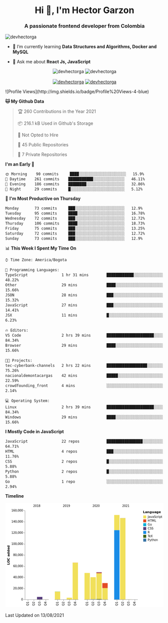 <h1 align="center">Hi 👋, I'm Hector Garzon</h1>
<h3 align="center">A passionate frontend developer from Colombia</h3>

<p align="left"> <img src="https://komarev.com/ghpvc/?username=devhectorga" alt="devhectorga" /> </p>

- 🌱 I’m currently learning **Data Structures and Algorithms, Docker and MySQL**

- 💬 Ask me about **React Js, JavaScript**

<p align="center"> <img src="https://github-readme-stats.vercel.app/api?username=devhectorga&count_private=true&show_icons=true" alt="devhectorga" /> <img src="https://github-readme-stats.vercel.app/api/top-langs/?username=devhectorga&layout=compact" alt="devhectorga" /></p>

<p align="center">
<a href="https://twitter.com/devhectorga" target="blank"><img align="center" src="https://cdn.jsdelivr.net/npm/simple-icons@3.0.1/icons/twitter.svg" alt="devhectorga" height="20" width="20" /></a>
<a href="https://linkedin.com/in/devhectorga" target="blank"><img align="center" src="https://cdn.jsdelivr.net/npm/simple-icons@3.0.1/icons/linkedin.svg" alt="devhectorga" height="20" width="20" /></a>
</p>
<!--START_SECTION:waka-->
![Profile Views](http://img.shields.io/badge/Profile%20Views-4-blue)

**🐱 My Github Data** 

> 🏆 260 Contributions in the Year 2021
 > 
> 📦 216.1 kB Used in Github's Storage 
 > 
> 🚫 Not Opted to Hire
 > 
> 📜 45 Public Repositories 
 > 
> 🔑 7 Private Repositories  
 > 
**I'm an Early 🐤** 

```text
🌞 Morning    90 commits     ████░░░░░░░░░░░░░░░░░░░░░   15.9% 
🌆 Daytime    261 commits    ███████████░░░░░░░░░░░░░░   46.11% 
🌃 Evening    186 commits    ████████░░░░░░░░░░░░░░░░░   32.86% 
🌙 Night      29 commits     █░░░░░░░░░░░░░░░░░░░░░░░░   5.12%

```
📅 **I'm Most Productive on Thursday** 

```text
Monday       73 commits     ███░░░░░░░░░░░░░░░░░░░░░░   12.9% 
Tuesday      95 commits     ████░░░░░░░░░░░░░░░░░░░░░   16.78% 
Wednesday    72 commits     ███░░░░░░░░░░░░░░░░░░░░░░   12.72% 
Thursday     106 commits    ████░░░░░░░░░░░░░░░░░░░░░   18.73% 
Friday       75 commits     ███░░░░░░░░░░░░░░░░░░░░░░   13.25% 
Saturday     72 commits     ███░░░░░░░░░░░░░░░░░░░░░░   12.72% 
Sunday       73 commits     ███░░░░░░░░░░░░░░░░░░░░░░   12.9%

```


📊 **This Week I Spent My Time On** 

```text
⌚︎ Time Zone: America/Bogota

💬 Programming Languages: 
TypeScript               1 hr 31 mins        ████████████░░░░░░░░░░░░░   48.22% 
Other                    29 mins             ████░░░░░░░░░░░░░░░░░░░░░   15.66% 
JSON                     28 mins             ███░░░░░░░░░░░░░░░░░░░░░░   15.32% 
JavaScript               27 mins             ███░░░░░░░░░░░░░░░░░░░░░░   14.41% 
JSX                      11 mins             █░░░░░░░░░░░░░░░░░░░░░░░░   6.23%

🔥 Editors: 
VS Code                  2 hrs 39 mins       █████████████████████░░░░   84.34% 
Browser                  29 mins             ████░░░░░░░░░░░░░░░░░░░░░   15.66%

🐱‍💻 Projects: 
tec-cyberbank-channels   2 hrs 22 mins       ██████████████████░░░░░░░   75.26% 
nacionaldemontacargas    42 mins             █████░░░░░░░░░░░░░░░░░░░░   22.59% 
crowdfounding_front      4 mins              ░░░░░░░░░░░░░░░░░░░░░░░░░   2.14%

💻 Operating System: 
Linux                    2 hrs 39 mins       █████████████████████░░░░   84.34% 
Windows                  29 mins             ████░░░░░░░░░░░░░░░░░░░░░   15.66%

```

**I Mostly Code in JavaScript** 

```text
JavaScript               22 repos            ████████████████░░░░░░░░░   64.71% 
HTML                     4 repos             ███░░░░░░░░░░░░░░░░░░░░░░   11.76% 
CSS                      2 repos             █░░░░░░░░░░░░░░░░░░░░░░░░   5.88% 
Python                   2 repos             █░░░░░░░░░░░░░░░░░░░░░░░░   5.88% 
Go                       1 repo              ░░░░░░░░░░░░░░░░░░░░░░░░░   2.94%

```


**Timeline**

![Chart not found](https://raw.githubusercontent.com/devHectorGa/devHectorGa/master/charts/bar_graph.png) 


 Last Updated on 13/08/2021
<!--END_SECTION:waka-->
